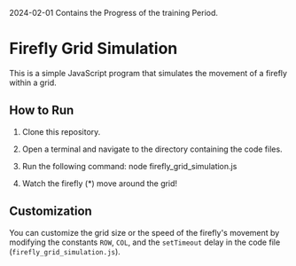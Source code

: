 2024-02-01 Contains the Progress of the training Period.

# Firefly Grid Simulation

This is a simple JavaScript program that simulates the movement of a firefly within a grid.

## How to Run

1. Clone this repository.
2. Open a terminal and navigate to the directory containing the code files.
3. Run the following command:  node firefly_grid_simulation.js


4. Watch the firefly (*) move around the grid!

## Customization

You can customize the grid size or the speed of the firefly's movement by modifying the constants `ROW`, `COL`, and the `setTimeout` delay in the code file (`firefly_grid_simulation.js`).
